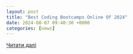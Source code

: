 ```yaml
---
layout: post
title: "Best Coding Bootcamps Online Of 2024"
date: 2024-08-07 09:40:30 +0000
categories: [news]
---
```


[Читати далі](https://www.forbes.com/advisor/bootcamps/best-coding-bootcamps/)
